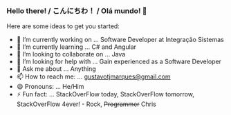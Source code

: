 ### Hello there! / こんにちわ！ / Olá mundo! 👋


Here are some ideas to get you started:

- 🔭 I’m currently working on ... Software Developer at Integração Sistemas
- 🌱 I’m currently learning ... C# and Angular
- 👯 I’m looking to collaborate on ... Java
- 🤔 I’m looking for help with ... Gain experienced as a Software Developer
- 💬 Ask me about ... Anything
- 📫 How to reach me: ... gustavotjmarques@gmail.com
- 😄 Pronouns: ... He/Him
- ⚡ Fun fact: ... StackOverFlow today, StackOverFlow tomorrow, StackOverFlow 4ever! - Rock, <s>Programmer</s> Chris
